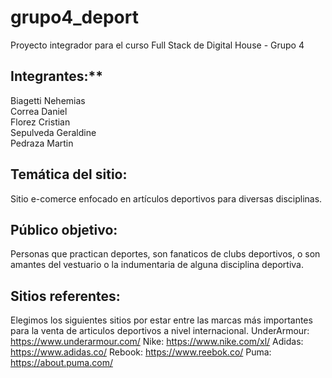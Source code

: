 # grupo4_deport
Proyecto integrador para el curso Full Stack de Digital House - Grupo 4 

## Integrantes:**  
  Biagetti Nehemias  
  Correa Daniel  
  Florez Cristian  
  Sepulveda Geraldine  
  Pedraza Martin
 
## **Temática del sitio:**
  Sitio e-comerce enfocado en artículos deportivos para diversas disciplinas.

## **Público objetivo:**
  Personas que practican deportes, son fanaticos de clubs deportivos, o son amantes del vestuario o la indumentaria de alguna disciplina deportiva.

## **Sitios referentes:**
  Elegimos los siguientes sitios por estar entre las marcas más importantes para la venta de articulos deportivos a nivel internacional.
  UnderArmour: https://www.underarmour.com/
  Nike: https://www.nike.com/xl/
  Adidas: https://www.adidas.co/
  Rebook: https://www.reebok.co/
  Puma: https://about.puma.com/
